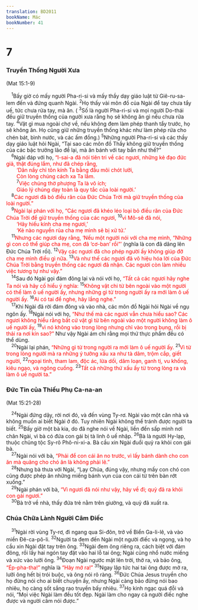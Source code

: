 ```yaml
---
translation: BD2011
bookName: Mác 
bookNumber: 41
---
```


<div class="title"><h1>7</h1><h3>Truyền Thống Người Xưa</h3><p>(Mat 15:1-9)</p></div>
<span class="verse mac_7_1"> <sup>1</sup>Bấy giờ có mấy người Pha-ri-si và mấy thầy dạy giáo luật từ Giê-ru-sa-lem đến và đứng quanh Ngài. </span>
<span class="verse mac_7_2"><sup>2</sup>Họ thấy vài môn đồ của Ngài để tay chưa tẩy uế, tức chưa rửa tay, mà ăn. (</span>
<span class="verse mac_7_3"><sup>3</sup>Số là người Pha-ri-si và mọi người Do-thái đều giữ truyền thống của người xưa rằng họ sẽ không ăn gì nếu chưa rửa tay. </span>
<span class="verse mac_7_4"><sup>4</sup>Vật gì mua ngoài chợ về, nếu không đem làm phép thanh tẩy trước, họ sẽ không ăn. Họ cũng giữ những truyền thống khác như làm phép rửa cho chén bát, bình nước, và các ấm đồng.) </span>
<span class="verse mac_7_5"><sup>5</sup>Những người Pha-ri-si và các thầy dạy giáo luật hỏi Ngài, “Tại sao các môn đồ Thầy không giữ truyền thống của các bậc trưởng lão để lại, mà ăn bánh với tay bẩn như thế?”<br/></span>
<span class="verse mac_7_6"> <sup>6</sup>Ngài đáp với họ, <font color="red">“I-sai-a đã nói tiên tri về các ngươi, những kẻ đạo đức giả, thật đúng lắm, như đã chép rằng,</font><br/>  <font color="red">‘Dân nầy chỉ tôn kính Ta bằng đầu môi chót lưỡi,</font><br/>  <font color="red">Còn lòng chúng cách xa Ta lắm.</font><br/></span>
<span class="verse mac_7_7">  <sup>7</sup><font color="red">Việc chúng thờ phượng Ta là vô ích;</font><br/>  <font color="red">Giáo lý chúng dạy toàn là quy tắc của loài người.’ </font><br/></span>
<span class="verse mac_7_8"> <sup>8</sup><font color="red">Các ngươi đã bỏ điều răn của Ðức Chúa Trời mà giữ truyền thống của loài người.”</font><br/></span>
<span class="verse mac_7_9"> <sup>9</sup><font color="red">Ngài lại phán với họ, “Các ngươi đã khéo léo loại bỏ điều răn của Ðức Chúa Trời để giữ truyền thống của các ngươi, </font></span>
<span class="verse mac_7_10"><sup>10</sup><font color="red">vì Mô-sê đã nói,</font><br/>  <font color="red">‘Hãy hiếu kính cha mẹ ngươi,’ </font><br/>  <font color="red">‘Kẻ nào nguyền rủa cha mẹ mình sẽ bị xử tử.’ </font><br/></span>
<span class="verse mac_7_11"> <sup>11</sup><font color="red">Nhưng các ngươi dạy rằng, ‘Nếu một người nói với cha mẹ mình, “Những gì con có thể giúp cha mẹ, con đã ‘cơ-ban’ rồi”’ </font>(nghĩa là con đã dâng lên Ðức Chúa Trời rồi).<font color="red"> </font></span>
<span class="verse mac_7_12"><sup>12</sup><font color="red">Vậy các ngươi đã cho phép người ấy không giúp đỡ cha mẹ mình điều gì nữa. </font></span>
<span class="verse mac_7_13"><sup>13</sup><font color="red">Và như thế các ngươi đã vô hiệu hóa lời của Ðức Chúa Trời bằng truyền thống các ngươi đã nhận. Các ngươi còn làm nhiều việc tương tự như vậy.”</font><br/></span>
<span class="verse mac_7_14"> <sup>14</sup>Sau đó Ngài gọi đám đông lại và nói với họ, <font color="red">“Tất cả các ngươi hãy nghe Ta nói và hãy cố hiểu ý nghĩa: </font></span>
<span class="verse mac_7_15"><sup>15</sup><font color="red">Không vật chi từ bên ngoài vào một người có thể làm ô uế người ấy, nhưng những gì từ trong người ấy ra mới làm ô uế người ấy. </font></span>
<span class="verse mac_7_16"><sup>16</sup><font color="red">Ai có tai để nghe, hãy lắng nghe.” </font><br/></span>
<span class="verse mac_7_17"> <sup>17</sup>Khi Ngài đã rời đám đông và vào nhà, các môn đồ Ngài hỏi Ngài về ngụ ngôn ấy. </span>
<span class="verse mac_7_18"><sup>18</sup>Ngài nói với họ, <font color="red">“Như thế mà các ngươi vẫn chưa hiểu sao? Các ngươi không hiểu rằng bất cứ vật gì từ bên ngoài vào một người không làm ô uế người ấy, </font></span>
<span class="verse mac_7_19"><sup>19</sup><font color="red">vì nó không vào trong lòng nhưng chỉ vào trong bụng, rồi bị thải ra nơi kín sao?” </font>Như vậy Ngài ám chỉ rằng mọi thứ thực phẩm đều có thể dùng.<br/></span>
<span class="verse mac_7_20"> <sup>20</sup>Ngài lại phán, <font color="red">“Những gì từ trong người ra mới làm ô uế người ấy. </font></span>
<span class="verse mac_7_21"><sup>21</sup><font color="red">Vì từ trong lòng người mà ra những ý tưởng xấu xa như tà dâm, trộm cắp, giết người, </font></span>
<span class="verse mac_7_22"><sup>22</sup><font color="red">ngoại tình, tham lam, độc ác, lừa dối, dâm loạn, ganh tị, vu khống, kiêu ngạo, và ngông cuồng. </font></span>
<span class="verse mac_7_23"><sup>23</sup><font color="red">Tất cả những thứ xấu ấy từ trong lòng ra và làm ô uế người ta.”</font><br/></span>
<div class="title"><h3>Ðức Tin của Thiếu Phụ Ca-na-an</h3><p>(Mat 15:21-28)</p></div>
<span class="verse mac_7_24"> <sup>24</sup>Ngài đứng dậy, rời nơi đó, và đến vùng Ty-rơ. Ngài vào một căn nhà và không muốn ai biết Ngài ở đó. Tuy nhiên Ngài không thể tránh được người ta biết. </span>
<span class="verse mac_7_25"><sup>25</sup>Bấy giờ một bà kia, do đã nghe nói về Ngài, liền đến sấp mình nơi chân Ngài, vì bà có đứa con gái bị tà linh ô uế nhập. </span>
<span class="verse mac_7_26"><sup>26</sup>Bà là người Hy-lạp, thuộc chủng tộc Sy-rô Phô-ni-xi-a. Bà cầu xin Ngài đuổi quỷ ra khỏi con gái bà.<br/></span>
<span class="verse mac_7_27"> <sup>27</sup>Ngài nói với bà, <font color="red">“Phải để con cái ăn no trước, vì lấy bánh dành cho con ăn mà quăng cho chó ăn là không phải lẽ.”</font><br/></span>
<span class="verse mac_7_28"> <sup>28</sup>Nhưng bà thưa với Ngài, “Lạy Chúa, đúng vậy, nhưng mấy con chó con cũng được phép ăn những miếng bánh vụn của con cái từ trên bàn rớt xuống.”<br/></span>
<span class="verse mac_7_29"> <sup>29</sup>Ngài phán với bà, <font color="red">“Vì ngươi đã nói như vậy, hãy về đi; quỷ đã ra khỏi con gái ngươi.”</font><br/></span>
<span class="verse mac_7_30"> <sup>30</sup>Bà trở về nhà, thấy đứa trẻ nằm trên giường, và quỷ đã xuất ra.<br/></span>
<div class="title"><h3>Chúa Chữa Lành Người Câm Ðiếc</h3></div>
<span class="verse mac_7_31"> <sup>31</sup>Ngài rời vùng Ty-rơ, đi ngang qua Si-đôn, trở về Biển Ga-li-lê, và vào miền Ðê-ca-pô-li. </span>
<span class="verse mac_7_32"><sup>32</sup>Người ta đem đến Ngài một người điếc và ngọng, và họ cầu xin Ngài đặt tay trên ông. </span>
<span class="verse mac_7_33"><sup>33</sup>Ngài đem ông riêng ra, cách biệt với đám đông, rồi lấy hai ngón tay đặt vào hai lỗ tai ông; Ngài cũng nhổ nước miếng và xức vào lưỡi ông. </span>
<span class="verse mac_7_34"><sup>34</sup>Ðoạn Ngài ngước mặt lên trời, thở ra, và bảo ông, <font color="red">“Ép-pha-tha!”</font> nghĩa là <font color="red">“Hãy mở ra!”</font></span>
<span class="verse mac_7_35"><sup>35</sup>Ngay lập tức hai tai ông được mở ra, lưỡi ông hết bị trói buộc, và ông nói rõ ràng. </span>
<span class="verse mac_7_36"><sup>36</sup>Ðức Chúa Jesus truyền cho họ đừng nói cho ai biết chuyện ấy, nhưng Ngài càng bảo đừng nói bao nhiêu, họ càng sốt sắng rao truyền bấy nhiêu. </span>
<span class="verse mac_7_37"><sup>37</sup>Họ kinh ngạc quá đỗi và nói, “Mọi việc Ngài làm đều tốt đẹp. Ngài làm cho ngay cả người điếc nghe được và người câm nói được.”<br/></span>
